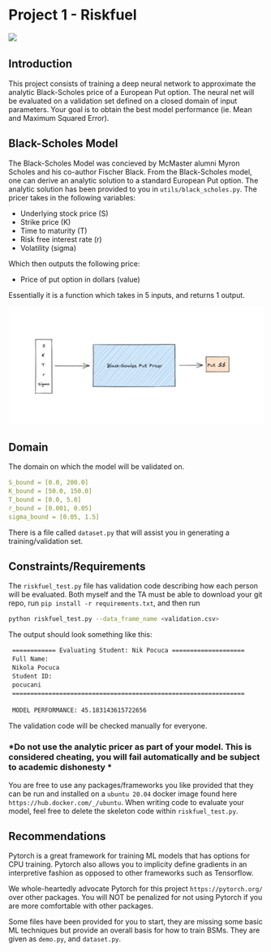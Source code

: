 # Project 1 - Riskfuel 


![](https://media-exp1.licdn.com/dms/image/C4D0BAQHa_yrMUj4Fwg/company-logo_200_200/0/1575957122798?e=2159024400&v=beta&t=Te0m8CUYKG3PNIkwZd4rWo1ZwQm0_lAB60hHWA-S6po)


## Introduction

This project consists of training a deep neural network to approximate the analytic Black-Scholes price of a European Put option. The neural net will be evaluated on a validation set defined on a closed domain of input parameters. Your goal is to obtain the best model performance (ie. Mean and Maximum Squared Error). 


## Black-Scholes Model 

The Black-Scholes Model was concieved by McMaster alumni Myron Scholes and his co-author Fischer Black. From the Black-Scholes model, one can derive an analytic solution to a standard European Put option. The analytic solution has been provided to you in `utils/black_scholes.py`. The pricer takes in the following variables: 

- Underlying stock price (S) 
- Strike price (K)
- Time to maturity (T)
- Risk free interest rate (r) 
- Volatility (sigma)

Which then outputs the following price: 

- Price of put option in dollars (value) 

Essentially it is a function which takes in 5 inputs, and returns 1 output. 


![](media/bsm.png)


## Domain
The domain on which the model will be validated on. 

```yaml
S_bound = [0.0, 200.0]
K_bound = [50.0, 150.0] 
T_bound = [0.0, 5.0]
r_bound = [0.001, 0.05]
sigma_bound = [0.05, 1.5]

```

There is a file called `dataset.py` that will assist you in generating a training/validation set. 

## Constraints/Requirements 

The `riskfuel_test.py` file has validation code describing how each person will be evaluated. Both myself and the TA must be able to download your git repo, run `pip install -r requirements.txt`, and then run 

```bash 
python riskfuel_test.py --data_frame_name <validation.csv>
```   

The output should look something like this: 

```bash 
 ============ Evaluating Student: Nik Pocuca ==================== 
 Full Name:
 Nikola Pocuca
 Student ID:
 pocucani
 ================================================================ 

 MODEL PERFORMANCE: 45.183143615722656 

```

The validation code will be checked manually for everyone. 

### *Do not use the analytic pricer as part of your model. This is considered cheating, you will fail automatically and be subject to academic dishonesty * 

You are free to use any packages/frameworks you like provided that they can be run and installed on a `ubuntu 20.04` docker image found here `https://hub.docker.com/_/ubuntu`. When writing code to evaluate your model, feel free to delete the skeleton code within `riskfuel_test.py`. 

## Recommendations 

Pytorch is a great framework for training ML models that has options for CPU training. Pytorch also allows you to implicity define gradients in an interpretive fashion as opposed to other frameworks such as Tensorflow. 

We whole-heartedly advocate Pytorch for this project `https://pytorch.org/` over other packages. You will NOT be penalized for not using Pytorch if you are more comfortable with other packages. 

Some files have been provided for you to start, they are missing some basic ML techniques but provide an overall basis for how to train BSMs. They are given as 
`demo.py`, and `dataset.py`. 


